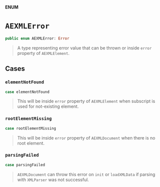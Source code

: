 **ENUM**

# `AEXMLError`

```swift
public enum AEXMLError: Error
```

> A type representing error value that can be thrown or inside `error` property of `AEXMLElement`.

## Cases
### `elementNotFound`

```swift
case elementNotFound
```

> This will be inside `error` property of `AEXMLElement` when subscript is used for not-existing element.

### `rootElementMissing`

```swift
case rootElementMissing
```

> This will be inside `error` property of `AEXMLDocument` when there is no root element.

### `parsingFailed`

```swift
case parsingFailed
```

> `AEXMLDocument` can throw this error on `init` or `loadXMLData` if parsing with `XMLParser` was not successful.
